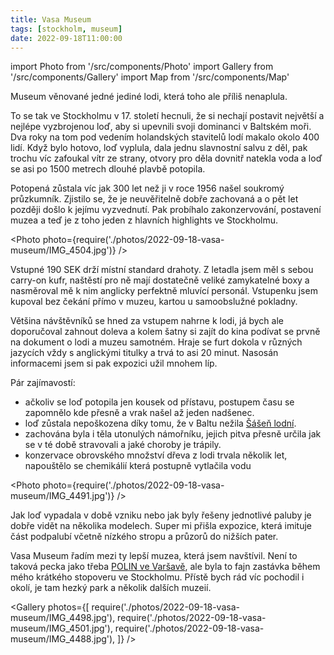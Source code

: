 ```yaml
---
title: Vasa Museum
tags: [stockholm, museum]
date: 2022-09-18T11:00:00
---
```


import Photo from '/src/components/Photo'
import Gallery from '/src/components/Gallery'
import Map from '/src/components/Map'

Museum věnované jedné jediné lodi, která toho ale příliš nenaplula.

<!-- truncate -->

To se tak ve Stockholmu v 17. století hecnuli, že si nechají postavit největší a nejlépe vyzbrojenou loď, aby si upevnili svoji dominanci v Baltském moři. Dva roky na tom pod vedením holandských stavitelů lodí makalo okolo 400 lidí. Když bylo hotovo, loď vyplula, dala jednu slavnostní salvu z děl, pak trochu víc zafoukal vítr ze strany, otvory pro děla dovnitř natekla voda a loď se asi po 1500 metrech dlouhé plavbě potopila.

Potopená zůstala víc jak 300 let než ji v roce 1956 našel soukromý průzkumník. Zjistilo se, že je neuvěřitelně dobře zachovaná a o pět let později došlo k jejímu vyzvednutí. Pak probíhalo zakonzervování, postavení muzea a teď je z toho jeden z hlavních highlights ve Stockholmu.

<Photo photo={require('./photos/2022-09-18-vasa-museum/IMG_4504.jpg')} />

Vstupné 190 SEK drží místní standard drahoty. Z letadla jsem měl s sebou carry-on kufr, naštěstí pro ně mají dostatečně veliké zamykatelné boxy a nasměroval mě k nim anglicky perfektně mluvící personál. Vstupenku jsem kupoval bez čekání přímo v muzeu, kartou u samoobslužné pokladny.

Většina návštěvníků se hned za vstupem nahrne k lodi, já bych ale doporučoval zahnout doleva a kolem šatny si zajít do kina podívat se prvně na dokument o lodi a muzeu samotném. Hraje se furt dokola v různých jazycích vždy s anglickými titulky a trvá to asi 20 minut. Nasosán informacemi jsem si pak expozici užil mnohem líp.

Pár zajímavostí:

- ačkoliv se loď potopila jen kousek od přístavu, postupem času se zapomnělo kde přesně a vrak našel až jeden nadšenec.
- loď zůstala nepoškozena díky tomu, že v Baltu nežila [Šášeň lodní](https://cs.wikipedia.org/wiki/%C5%A0%C3%A1%C5%A1e%C5%88_lodn%C3%AD).
- zachována byla i těla utonulých námořníku, jejich pitva přesně určila jak se v té době stravovali a jaké choroby je trápily.
- konzervace obrovského množství dřeva z lodi trvala několik let, napouštělo se chemikálií která postupně vytlačila vodu

<Photo photo={require('./photos/2022-09-18-vasa-museum/IMG_4491.jpg')} />

Jak loď vypadala v době vzniku nebo jak byly řešeny jednotlivé paluby je dobře vidět na několika modelech. Super mi přišla expozice, která imituje část podpalubí včetně nízkého stropu a průzorů do nižších pater.

Vasa Museum řadím mezi ty lepší muzea, která jsem navštívil. Není to taková pecka jako třeba [POLIN ve Varšavě](https://www.polin.pl/en), ale byla to fajn zastávka během mého krátkého stopoveru ve Stockholmu. Přístě bych rád víc pochodil i okolí, je tam hezký park a několik dalších muzeií.

<Gallery photos={[
require('./photos/2022-09-18-vasa-museum/IMG_4498.jpg'),
require('./photos/2022-09-18-vasa-museum/IMG_4501.jpg'),
require('./photos/2022-09-18-vasa-museum/IMG_4488.jpg'),
]} />

<Map src="https://www.google.com/maps/embed?pb=!1m14!1m8!1m3!1d8141.18125811541!2d18.0913964!3d59.3280233!3m2!1i1024!2i768!4f13.1!3m3!1m2!1s0x0%3A0xcff09af1b4c13241!2sVasa%20Museum!5e0!3m2!1sen!2scz!4v1664490250653!5m2!1sen!2scz" />
